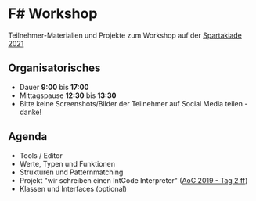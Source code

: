 # F# Workshop

Teilnehmer-Materialien und Projekte zum Workshop
auf der [Spartakiade 2021](https://spartakiade.org/)

## Organisatorisches

- Dauer **9:00** bis **17:00**
- Mittagspause **12:30** bis **13:30**
- Bitte keine Screenshots/Bilder der Teilnehmer auf Social Media teilen - danke!

## Agenda

- Tools / Editor
- Werte, Typen und Funktionen
- Strukturen und Patternmatching
- Projekt "wir schreiben einen IntCode Interpreter" ([AoC 2019 - Tag 2 ff](https://adventofcode.com/2019/day/2))
- Klassen und Interfaces (optional)
